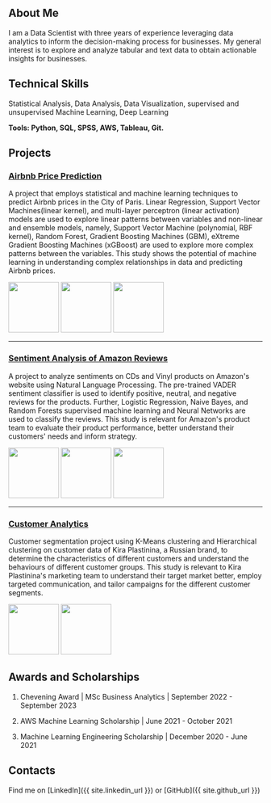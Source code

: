 ## About Me 

I am a Data Scientist with three years of experience leveraging data analytics to inform the decision-making process for businesses. My general interest is to explore and analyze tabular and text data to obtain actionable insights for businesses. 

## Technical Skills
Statistical Analysis, Data Analysis, Data Visualization, supervised and unsupervised Machine Learning, Deep Learning

**Tools: Python, SQL, SPSS, AWS, Tableau, Git.**

## Projects

### [Airbnb Price Prediction](https://github.com/Terry-Migwi/Airbnb_Price_Prediction)

A project that employs statistical and machine learning techniques to predict Airbnb prices in the City of Paris. Linear Regression, Support Vector Machines(linear kernel), and multi-layer perceptron (linear activation) models are used to explore linear patterns between variables and non-linear and ensemble models, namely, Support Vector Machine (polynomial, RBF kernel), Random Forest, Gradient Boosting Machines (GBM), eXtreme Gradient Boosting Machines (xGBoost) are used to explore more complex patterns between the variables. This study shows the potential of machine learning in understanding complex relationships in data and predicting Airbnb prices. 

<img src = "https://github.com/Terry-Migwi/projects_portfolio/assets/65303250/69799941-5b30-47ce-9d21-fef04766edb3" width = "100" height = "100">
<img src = "https://github.com/Terry-Migwi/projects_portfolio/assets/65303250/72a2c1dc-ed25-48ed-a4d3-cfff7de5bbb6" width = "100" height = "100">
<img src = "https://github.com/Terry-Migwi/projects_portfolio/assets/65303250/0c41b3be-412a-44d1-984e-4b481c38ba1f" width = "100" height = "100">

--------------------------------------------------------------------------------------------------------------------------------------------------------------------------------------------------------------------
### [Sentiment Analysis of Amazon Reviews](https://github.com/Terry-Migwi/Amazon_Reviews_Sentiment_Analysis)

A project to analyze sentiments on CDs and Vinyl products on Amazon's website using Natural Language Processing. The pre-trained VADER sentiment classifier is used to identify positive, neutral, and negative reviews for the products. Further, Logistic Regression, Naive Bayes, and Random Forests supervised machine learning and Neural Networks are used to classify the reviews. This study is relevant for Amazon's product team to evaluate their product performance, better understand their customers' needs and inform strategy. 

<img src = "https://github.com/Terry-Migwi/projects_portfolio/assets/65303250/c0ee1a80-245d-4850-98ec-281d375bd6df" width = "100" height = "100"> 
<img src = "https://github.com/Terry-Migwi/projects_portfolio/assets/65303250/b0e8cb64-9acc-453c-a946-2fbae66d2c38" width = "100" height = "100"> 
<img src = "https://github.com/Terry-Migwi/projects_portfolio/assets/65303250/2421b29f-42a9-4482-823a-b1150692a78a" width = "100" height = "100">

--------------------------------------------------------------------------------------------------------------------------------------------------------------------------------------------------------------------

### [Customer Analytics](https://github.com/Terry-Migwi/Customer-Segmentation)

Customer segmentation project using K-Means clustering and Hierarchical clustering on customer data of Kira Plastinina, a Russian brand, to determine the characteristics of different customers and understand the behaviours of different customer groups. This study is relevant to Kira Plastinina's marketing team to understand their target market better, employ targeted communication, and tailor campaigns for the different customer segments. 

<img src = "https://github.com/Terry-Migwi/projects_portfolio/assets/65303250/3f5e50f2-41ec-4d2a-918f-12b055303cdb" width = "100" height = "100"> 
<img src = "https://github.com/Terry-Migwi/projects_portfolio/assets/65303250/af98fc9b-1014-4019-ad77-ae3024865163" width = "100" height = "100"> 

## Awards and Scholarships

1. Chevening Award | MSc Business Analytics  | September 2022 - September 2023

2. AWS Machine Learning Scholarship | June 2021 - October 2021

3. Machine Learning Engineering Scholarship | December 2020 - June 2021

## Contacts

Find me on [LinkedIn]({{ site.linkedin_url }}) or [GitHub]({{ site.github_url }})

